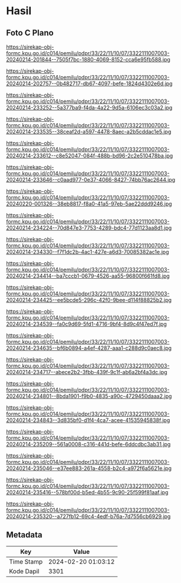 # Hasil

## Foto C Plano

https://sirekap-obj-formc.kpu.go.id/c014/pemilu/pdpr/33/22/11/10/07/3322111007003-20240214-201844--7505f7bc-1880-4069-8152-cca6e95fb588.jpg

https://sirekap-obj-formc.kpu.go.id/c014/pemilu/pdpr/33/22/11/10/07/3322111007003-20240214-202757--0b482717-db67-4097-befe-1824d4302e6d.jpg

https://sirekap-obj-formc.kpu.go.id/c014/pemilu/pdpr/33/22/11/10/07/3322111007003-20240214-233252--5a377ba9-f4da-4a22-9d5a-6106ec3c03a2.jpg

https://sirekap-obj-formc.kpu.go.id/c014/pemilu/pdpr/33/22/11/10/07/3322111007003-20240214-233535--38ceaf2d-a597-4478-8aec-a2b5cddac1e5.jpg

https://sirekap-obj-formc.kpu.go.id/c014/pemilu/pdpr/33/22/11/10/07/3322111007003-20240214-233612--c8e52047-084f-488b-bd96-2c2e510478ba.jpg

https://sirekap-obj-formc.kpu.go.id/c014/pemilu/pdpr/33/22/11/10/07/3322111007003-20240214-233646--c0aad977-0e37-4066-8427-74bb76ac2644.jpg

https://sirekap-obj-formc.kpu.go.id/c014/pemilu/pdpr/33/22/11/10/07/3322111007003-20240220-001326--38eb8817-f8a0-41a5-97eb-5ae22ddd9246.jpg

https://sirekap-obj-formc.kpu.go.id/c014/pemilu/pdpr/33/22/11/10/07/3322111007003-20240214-234224--70d847e3-7753-4289-bdc4-77d1123aa8d1.jpg

https://sirekap-obj-formc.kpu.go.id/c014/pemilu/pdpr/33/22/11/10/07/3322111007003-20240214-234330--f7f1dc2b-4ac1-427e-a6d3-70085382ac1e.jpg

https://sirekap-obj-formc.kpu.go.id/c014/pemilu/pdpr/33/22/11/10/07/3322111007003-20240214-234414--ba7cccb1-0679-4526-aa55-96800f661fd8.jpg

https://sirekap-obj-formc.kpu.go.id/c014/pemilu/pdpr/33/22/11/10/07/3322111007003-20240214-234425--ee5bcde5-296c-42f0-9bee-d114f88825b2.jpg

https://sirekap-obj-formc.kpu.go.id/c014/pemilu/pdpr/33/22/11/10/07/3322111007003-20240214-234539--fa0c9d69-5fd1-4716-9bf4-8d9c4f47ed7f.jpg

https://sirekap-obj-formc.kpu.go.id/c014/pemilu/pdpr/33/22/11/10/07/3322111007003-20240214-234635--bf6b0894-a4ef-4287-aaa1-c288d9c0aec8.jpg

https://sirekap-obj-formc.kpu.go.id/c014/pemilu/pdpr/33/22/11/10/07/3322111007003-20240214-234717--abece2b2-3fbb-439f-9c1f-ab6a2bf4a3dc.jpg

https://sirekap-obj-formc.kpu.go.id/c014/pemilu/pdpr/33/22/11/10/07/3322111007003-20240214-234801--8bda1901-f9b0-4835-a90c-4729450daaa2.jpg

https://sirekap-obj-formc.kpu.go.id/c014/pemilu/pdpr/33/22/11/10/07/3322111007003-20240214-234843--3d835bf0-d1f4-4ca7-acee-41535945838f.jpg

https://sirekap-obj-formc.kpu.go.id/c014/pemilu/pdpr/33/22/11/10/07/3322111007003-20240214-235209--561a0008-c316-441d-befe-6ddcdbc3ab31.jpg

https://sirekap-obj-formc.kpu.go.id/c014/pemilu/pdpr/33/22/11/10/07/3322111007003-20240214-235046--e37ee883-261a-4558-b2c4-a972f6a5621e.jpg

https://sirekap-obj-formc.kpu.go.id/c014/pemilu/pdpr/33/22/11/10/07/3322111007003-20240214-235416--578bf00d-b5ed-4b55-9c90-25f599f81aaf.jpg

https://sirekap-obj-formc.kpu.go.id/c014/pemilu/pdpr/33/22/11/10/07/3322111007003-20240214-235320--a727fb12-69c4-4edf-b76a-7d7556cb6929.jpg


## Metadata

| Key        | Value               |
| ---------- | ------------------- |
| Time Stamp | 2024-02-20 01:03:12 |
| Kode Dapil | 3301                |



